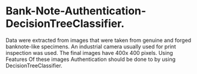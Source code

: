 # Bank-Note-Authentication-DecisionTreeClassifier.
Data were extracted from images that were taken from genuine and forged banknote-like specimens. An industrial camera usually used for print inspection was used. The final images have 400x 400 pixels. Using Features Of these images Authentication should be done to by using DecisionTreeClassifier.

